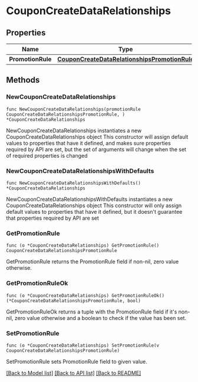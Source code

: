 # CouponCreateDataRelationships

## Properties

Name | Type | Description | Notes
------------ | ------------- | ------------- | -------------
**PromotionRule** | [**CouponCreateDataRelationshipsPromotionRule**](CouponCreateDataRelationshipsPromotionRule.md) |  | 

## Methods

### NewCouponCreateDataRelationships

`func NewCouponCreateDataRelationships(promotionRule CouponCreateDataRelationshipsPromotionRule, ) *CouponCreateDataRelationships`

NewCouponCreateDataRelationships instantiates a new CouponCreateDataRelationships object
This constructor will assign default values to properties that have it defined,
and makes sure properties required by API are set, but the set of arguments
will change when the set of required properties is changed

### NewCouponCreateDataRelationshipsWithDefaults

`func NewCouponCreateDataRelationshipsWithDefaults() *CouponCreateDataRelationships`

NewCouponCreateDataRelationshipsWithDefaults instantiates a new CouponCreateDataRelationships object
This constructor will only assign default values to properties that have it defined,
but it doesn't guarantee that properties required by API are set

### GetPromotionRule

`func (o *CouponCreateDataRelationships) GetPromotionRule() CouponCreateDataRelationshipsPromotionRule`

GetPromotionRule returns the PromotionRule field if non-nil, zero value otherwise.

### GetPromotionRuleOk

`func (o *CouponCreateDataRelationships) GetPromotionRuleOk() (*CouponCreateDataRelationshipsPromotionRule, bool)`

GetPromotionRuleOk returns a tuple with the PromotionRule field if it's non-nil, zero value otherwise
and a boolean to check if the value has been set.

### SetPromotionRule

`func (o *CouponCreateDataRelationships) SetPromotionRule(v CouponCreateDataRelationshipsPromotionRule)`

SetPromotionRule sets PromotionRule field to given value.



[[Back to Model list]](../README.md#documentation-for-models) [[Back to API list]](../README.md#documentation-for-api-endpoints) [[Back to README]](../README.md)


